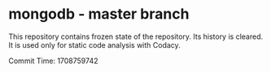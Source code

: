 # mongodb - master branch

This repository contains frozen state of the repository.
Its history is cleared. It is used only for static code
analysis with Codacy.

Commit Time: 1708759742